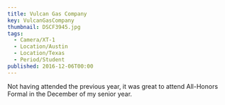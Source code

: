 ```yaml
---
title: Vulcan Gas Company
key: VulcanGasCompany
thumbnail: DSCF3945.jpg
tags:
  - Camera/XT-1
  - Location/Austin
  - Location/Texas
  - Period/Student
published: 2016-12-06T00:00
---
```

Not having attended the previous year, it was great to attend All-Honors Formal in the December of my senior year.
